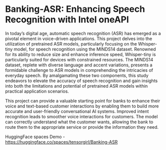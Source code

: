 # Banking-ASR: Enhancing Speech Recognition with Intel oneAPI

In today’s digital age, automatic speech recognition (ASR) has emerged as a pivotal element in voice-driven applications. This project delves into the utilization of pretrained ASR models, particularly focusing on the Whisper-tiny model, for speech recognition using the MINDS14 dataset. Renowned for its ability to reduce size and enhance inference speed, Whisper-tiny is particularly suited for devices with constrained resources. The MINDS14 dataset, replete with diverse language and accent variations, presents a formidable challenge to ASR models in comprehending the intricacies of everyday speech. By amalgamating these two components, this study endeavors to elevate the accuracy of speech recognition and gain insights into both the limitations and potential of pretrained ASR models within practical application scenarios.

This project can provide a valuable starting point for banks to enhance their voice and text-based customer interactions by enabling them to build more accurate and user-friendly conversational AI systems. Improved intent recognition leads to smoother voice interactions for customers. The model can correctly understand what the customer wants, allowing the bank to route them to the appropriate service or provide the information they need.

HuggingFace spaces Demo - https://huggingface.co/spaces/tensorgirl/Banking-ASR
